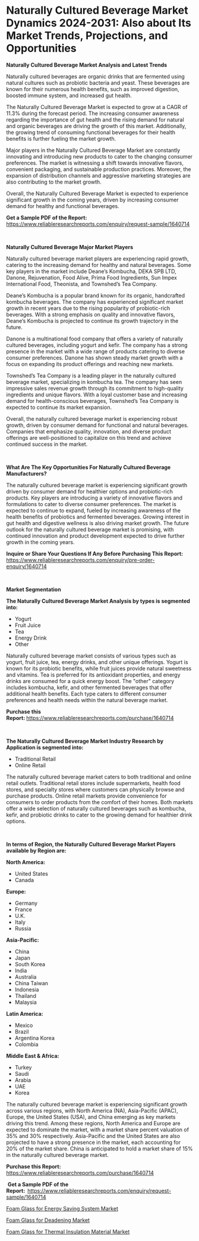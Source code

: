 <p><h1>Naturally Cultured Beverage Market Dynamics 2024-2031: Also about Its Market Trends, Projections, and Opportunities</h1></p><p><strong>Naturally Cultured Beverage Market Analysis and Latest Trends</strong></p>
<p><p>Naturally cultured beverages are organic drinks that are fermented using natural cultures such as probiotic bacteria and yeast. These beverages are known for their numerous health benefits, such as improved digestion, boosted immune system, and increased gut health.</p><p>The Naturally Cultured Beverage Market is expected to grow at a CAGR of 11.3% during the forecast period. The increasing consumer awareness regarding the importance of gut health and the rising demand for natural and organic beverages are driving the growth of this market. Additionally, the growing trend of consuming functional beverages for their health benefits is further fueling the market growth.</p><p>Major players in the Naturally Cultured Beverage Market are constantly innovating and introducing new products to cater to the changing consumer preferences. The market is witnessing a shift towards innovative flavors,  convenient packaging, and sustainable production practices. Moreover, the expansion of distribution channels and aggressive marketing strategies are also contributing to the market growth.</p><p>Overall, the Naturally Cultured Beverage Market is expected to experience significant growth in the coming years, driven by increasing consumer demand for healthy and functional beverages.</p></p>
<p><strong>Get a Sample PDF of the Report:&nbsp;</strong> <a href="https://www.reliableresearchreports.com/enquiry/request-sample/1640714">https://www.reliableresearchreports.com/enquiry/request-sample/1640714</a></p>
<p>&nbsp;</p>
<p><strong>Naturally Cultured Beverage Major Market Players</strong></p>
<p><p>Naturally cultured beverage market players are experiencing rapid growth, catering to the increasing demand for healthy and natural beverages. Some key players in the market include Deane’s Kombucha, DEKA SPB LTD, Danone, Rejuvenation, Food Alive, Prima Food Ingredients, Sun Impex International Food, Theonista, and Townshed’s Tea Company.</p><p>Deane’s Kombucha is a popular brand known for its organic, handcrafted kombucha beverages. The company has experienced significant market growth in recent years due to the rising popularity of probiotic-rich beverages. With a strong emphasis on quality and innovative flavors, Deane’s Kombucha is projected to continue its growth trajectory in the future.</p><p>Danone is a multinational food company that offers a variety of naturally cultured beverages, including yogurt and kefir. The company has a strong presence in the market with a wide range of products catering to diverse consumer preferences. Danone has shown steady market growth with a focus on expanding its product offerings and reaching new markets.</p><p>Townshed’s Tea Company is a leading player in the naturally cultured beverage market, specializing in kombucha tea. The company has seen impressive sales revenue growth through its commitment to high-quality ingredients and unique flavors. With a loyal customer base and increasing demand for health-conscious beverages, Townshed’s Tea Company is expected to continue its market expansion.</p><p>Overall, the naturally cultured beverage market is experiencing robust growth, driven by consumer demand for functional and natural beverages. Companies that emphasize quality, innovation, and diverse product offerings are well-positioned to capitalize on this trend and achieve continued success in the market.</p></p>
<p>&nbsp;</p>
<p><strong>What Are The Key Opportunities For Naturally Cultured Beverage Manufacturers?</strong></p>
<p><p>The naturally cultured beverage market is experiencing significant growth driven by consumer demand for healthier options and probiotic-rich products. Key players are introducing a variety of innovative flavors and formulations to cater to diverse consumer preferences. The market is expected to continue to expand, fueled by increasing awareness of the health benefits of probiotics and fermented beverages. Growing interest in gut health and digestive wellness is also driving market growth. The future outlook for the naturally cultured beverage market is promising, with continued innovation and product development expected to drive further growth in the coming years.</p></p>
<p><strong>Inquire or Share Your Questions If Any Before Purchasing This Report:</strong> <a href="https://www.reliableresearchreports.com/enquiry/pre-order-enquiry/1640714">https://www.reliableresearchreports.com/enquiry/pre-order-enquiry/1640714</a></p>
<p>&nbsp;</p>
<p><strong>Market Segmentation</strong></p>
<p><strong>The Naturally Cultured Beverage Market Analysis by types is segmented into:</strong></p>
<p><ul><li>Yogurt</li><li>Fruit Juice</li><li>Tea</li><li>Energy Drink</li><li>Other</li></ul></p>
<p><p>Naturally cultured beverage market consists of various types such as yogurt, fruit juice, tea, energy drinks, and other unique offerings. Yogurt is known for its probiotic benefits, while fruit juices provide natural sweetness and vitamins. Tea is preferred for its antioxidant properties, and energy drinks are consumed for a quick energy boost. The "other" category includes kombucha, kefir, and other fermented beverages that offer additional health benefits. Each type caters to different consumer preferences and health needs within the natural beverage market.</p></p>
<p><strong>Purchase this Report:&nbsp;</strong><a href="https://www.reliableresearchreports.com/purchase/1640714">https://www.reliableresearchreports.com/purchase/1640714</a></p>
<p>&nbsp;</p>
<p><strong>The Naturally Cultured Beverage Market Industry Research by Application is segmented into:</strong></p>
<p><ul><li>Traditional Retail</li><li>Online Retail</li></ul></p>
<p><p>The naturally cultured beverage market caters to both traditional and online retail outlets. Traditional retail stores include supermarkets, health food stores, and specialty stores where customers can physically browse and purchase products. Online retail markets provide convenience for consumers to order products from the comfort of their homes. Both markets offer a wide selection of naturally cultured beverages such as kombucha, kefir, and probiotic drinks to cater to the growing demand for healthier drink options.</p></p>
<p>&nbsp;</p>
<p><strong>In terms of Region, the Naturally Cultured Beverage Market Players available by Region are:</strong></p>
<p>
    <p> <strong> North America: </strong>
        <ul>
            <li>United States</li>
            <li>Canada</li>
        </ul>
        </p> 
    <p> <strong> Europe: </strong>
        <ul>
            <li>Germany</li>
            <li>France</li>
            <li>U.K.</li>
            <li>Italy</li>
            <li>Russia</li>
        </ul>
        </p> 
    <p> <strong> Asia-Pacific: </strong>
        <ul>
            <li>China</li>
            <li>Japan</li>
            <li>South Korea</li>
            <li>India</li>
            <li>Australia</li>
            <li>China Taiwan</li>
            <li>Indonesia</li>
            <li>Thailand</li>
            <li>Malaysia</li>
        </ul>
        </p> 
    <p> <strong> Latin America: </strong>
        <ul>
            <li>Mexico</li>
            <li>Brazil</li>
            <li>Argentina Korea</li>
            <li>Colombia</li>
        </ul>
        </p> 
    <p> <strong> Middle East & Africa: </strong>
        <ul>
            <li>Turkey</li>
            <li>Saudi</li>
            <li>Arabia</li>
            <li>UAE</li>
            <li>Korea</li>
        </ul>
    </p>
    </p>
<p><p>The naturally cultured beverage market is experiencing significant growth across various regions, with North America (NA), Asia-Pacific (APAC), Europe, the United States (USA), and China emerging as key markets driving this trend. Among these regions, North America and Europe are expected to dominate the market, with a market share percent valuation of 35% and 30% respectively. Asia-Pacific and the United States are also projected to have a strong presence in the market, each accounting for 20% of the market share. China is anticipated to hold a market share of 15% in the naturally cultured beverage market.</p></p>
<p><strong>Purchase this Report: </strong><a href="https://www.reliableresearchreports.com/purchase/1640714">https://www.reliableresearchreports.com/purchase/1640714</a></p>
<p>&nbsp;<strong>Get a Sample PDF of the Report:&nbsp;&nbsp;</strong><a href="https://www.reliableresearchreports.com/enquiry/request-sample/1640714">https://www.reliableresearchreports.com/enquiry/request-sample/1640714</a></p>
<p><strong></strong></p>
<p><p><a href="https://github.com/rahu1503/Market-Research-Report-List-2/blob/main/foam-glass-for-energy-saving-system-market.md">Foam Glass for Energy Saving System Market</a></p><p><a href="https://github.com/Chiragrp22/Market-Research-Report-List-3/blob/main/foam-glass-for-deadening-market.md">Foam Glass for Deadening Market</a></p><p><a href="https://github.com/Sherrillcrooksxa8i18ucf2m/Market-Research-Report-List-1/blob/main/foam-glass-for-thermal-insulation-material-market.md">Foam Glass for Thermal Insulation Material Market</a></p></p>